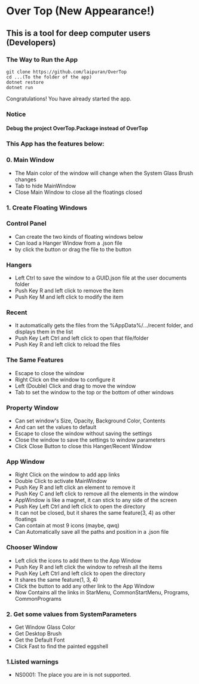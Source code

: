 # Over Top (New Appearance!)
## This is a tool for deep computer users (Developers)
### The Way to Run the App
```
git clone https://github.com/laipuran/OverTop
cd ...(To the folder of the app)
dotnet restore
dotnet run
```
Congratulations! You have already started the app.
### Notice
#### Debug the project OverTop.Package instead of OverTop
### This App has the features below:
### 0. Main Window
- The Main color of the window will change when the System Glass Brush changes
- Tab to hide MainWindow
- Close Main Window to close all the floatings closed
### 1. Create Floating Windows
### Control Panel
- Can create the two kinds of floating windows below
- Can load a Hanger Window from a .json file
- by click the button or drag the file to the button
### Hangers
- Left Ctrl to save the window to a GUID.json file at the user documents folder
- Push Key R and left click to remove the item
- Push Key M and left click to modify the item
### Recent
- It automatically gets the files from the %AppData%/.../recent folder, and displays them in the list
- Push Key Left Ctrl and left click to open that file/folder
- Push Key R and left click to reload the files
### The Same Features
- Escape to close the window
- Right Click on the window to configure it
- Left (Double) Click and drag to move the window
- Tab to set the window to the top or the bottom of other windows
### Property Window
- Can set window's Size, Opacity, Background Color, Contents
- And can set the values to default
- Escape to close the window without saving the settings
- Close the window to save the settings to window parameters
- Click Close Button to close this Hanger/Recent Window
### App Window
- Right Click on the window to add app links
- Double Click to activate MainWindow
- Push Key R and left click an element to remove it
- Push Key C and left click to remove all the elements in the window
- AppWindow is like a magnet, it can stick to any side of the screen
- Push Key Left Ctrl and left click to open the directory
- It can not be closed, but it shares the same feature(3, 4) as other floatings
- Can contain at most 9 icons (maybe, qwq)
- Can Automatically save all the paths and position in a .json file
### Chooser Window
- Left click the icons to add them to the App Window
- Push Key R and left click the window to refresh all the items
- Push Key Left Ctrl and left click to open the directory
- It shares the same feature(1, 3, 4)
- Click the button to add any other link to the App Window
- Now Contains all the links in StarMenu, CommonStartMenu, Programs, CommonPrograms
### 2. Get some values from SystemParameters
- Get Window Glass Color
- Get Desktop Brush
- Get the Default Font
- Click Fast to find the painted eggshell

### 1.Listed warnings
- NS0001: The place you are in is not supported.